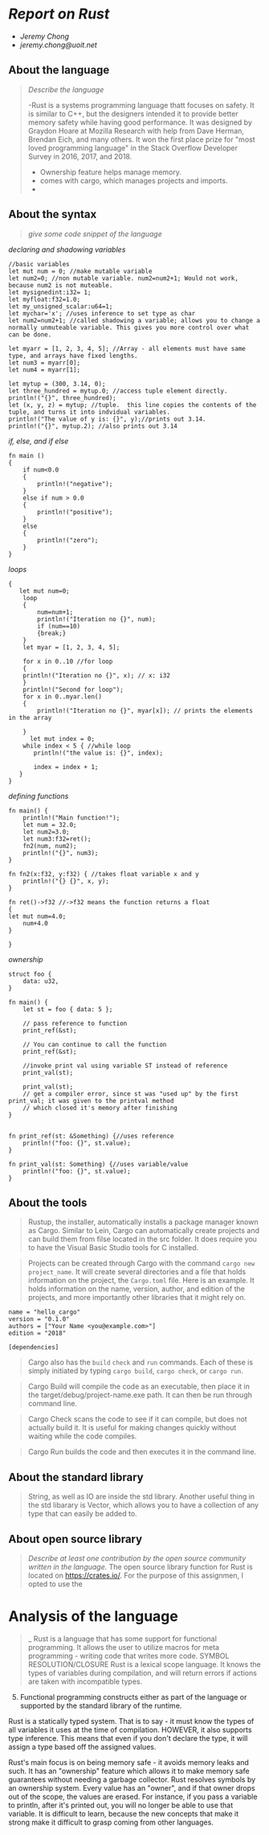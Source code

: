 # _Report on Rust_

- _Jeremy Chong_
- _jeremy.chong@uoit.net_

## About the language

> _Describe the language_
>
> -Rust is a systems programming language thatt focuses on safety. It is similar to C++, but the designers intended it to provide better memory safety while having good performance. It was designed by Graydon Hoare at Mozilla Research with help from Dave Herman, Brendan Eich, and many others. It won the first place prize for "most loved programming language" in the Stack Overflow Developer Survey in 2016, 2017, and 2018.
> - Ownership feature helps manage memory.
> - comes with cargo, which manages projects and imports.
> - 

## About the syntax

> _give some code snippet of the language_
    
*declaring and shadowing variables*
```
//basic variables
let mut num = 0; //make mutable variable
let num2=0; //non mutable variable. num2=num2+1; Would not work, because num2 is not muteable.
let mysignedint:i32= 1;
let myfloat:f32=1.0;
let my_unsigned_scalar:u64=1;
let mychar='x'; //uses inference to set type as char
let num2=num2+1; //called shadowing a variable; allows you to change a normally unmuteable variable. This gives you more control over what can be done.

let myarr = [1, 2, 3, 4, 5]; //Array - all elements must have same type, and arrays have fixed lengths.
let num3 = myarr[0];
let num4 = myarr[1];

let mytup = (300, 3.14, 0);
let three_hundred = mytup.0; //access tuple element directly.
println!("{}", three_hundred);
let (x, y, z) = mytup; //tuple.  this line copies the contents of the tuple, and turns it into indvidual variables.
println!("The value of y is: {}", y);//prints out 3.14.
println!("{}", mytup.2); //also prints out 3.14
```
*if, else, and if else*

```
fn main ()
{
    if num<0.0
    {
        println!("negative");
    }
    else if num > 0.0
    {
        println!("positive");
    }
    else
    {
        println!("zero");
    }
}

```

*loops*
```fn main ()
{
   let mut num=0;
    loop
    {
        num=num+1;
        println!("Iteration no {}", num);
        if (num==10)
        {break;}
    }
    let myar = [1, 2, 3, 4, 5];

    for x in 0..10 //for loop
    {
    println!("Iteration no {}", x); // x: i32
    }
    println!("Second for loop");
    for x in 0..myar.len()
    {
        println!("Iteration no {}", myar[x]); // prints the elements in the array

    }
      let mut index = 0;
    while index < 5 { //while loop
       println!("the value is: {}", index);

       index = index + 1;
   }
}
```
*defining functions*
```
fn main() {
    println!("Main function!");
    let num = 32.0;
    let num2=3.0;
    let num3:f32=ret();
    fn2(num, num2);
    println!("{}", num3);
}

fn fn2(x:f32, y:f32) { //takes float variable x and y
    println!("{} {}", x, y);
}

fn ret()->f32 //->f32 means the function returns a float
{
let mut num=4.0;
    num+4.0
}

}

```

*ownership*
```
struct foo {
    data: u32,
}

fn main() {
    let st = foo { data: 5 };

    // pass reference to function
    print_ref(&st);

    // You can continue to call the function
    print_ref(&st);

    //invoke print val using variable ST instead of reference
    print_val(st);

    print_val(st);
    // get a compiler error, since st was "used up" by the first print_val; it was given to the printval method
    // which closed it's memory after finishing
}


fn print_ref(st: &Something) {//uses reference
    println!("foo: {}", st.value);
}

fn print_val(st: Something) {//uses variable/value
    println!("foo: {}", st.value);
}
```
## About the tools

> Rustup, the installer, automatically installs a package manager known as Cargo. Similar to Lein, Cargo can automatically create projects and can build them from filse located in the src folder. It does require you to have the Visual Basic Studio tools for C installed. 

>Projects can be created through Cargo with the command ```cargo new project_name```. It will create several directories and a file that holds information on the project, the ```Cargo.toml``` file. Here is an example. It holds information on the name, version, author, and edition of the projects, and more importantly other libraries that it might rely on.

```[package]
name = "hello_cargo"
version = "0.1.0"
authors = ["Your Name <you@example.com>"]
edition = "2018"

[dependencies]
```

>Cargo also has the ```build``` ```check``` and ```run``` commands. Each of these is simply initiated by typing ```cargo build```, ```cargo check```, or ```cargo run```.

>Cargo Build will compile the code as an executable, then place it in the target/debug/project-name.exe path. It can then be run through command line.

>Cargo Check scans the code to see if it can compile, but does not actually build it. It is useful for making changes quickly without waiting while the code compiles.

>Cargo Run builds the code and then executes it in the command line.

## About the standard library

>String, as well as IO are inside the std library. Another useful thing in the std libarary is Vector, which allows you to have a collection of any type that can easily be added to. 

## About open source library

> _Describe at least one contribution by the open source
community written in the language._
The open source library function for Rust is located on https://crates.io/. For the purpose of this assignmen, I opted to use the 
# Analysis of the language

> _
Rust is a language that has some support for functional programming.
It allows the user to utilize macros for meta programming - writing code that writes more code.
SYMBOL RESOLUTION/CLOSURE
Rust is a lexical scope language. It knows the types of variables during compilation, and will return errors if actions are taken with incompatible types.
5.	Functional programming constructs either as part of the language or supported by the standard library of the runtime.

Rust is a statically typed system. That is to say - it must know the types of all variables it uses at the time of compilation. HOWEVER, it also supports type inference. This means that even if you don't declare the type, it will assign a type based off the assigned values.

Rust's main focus is on being memory safe - it avoids memory leaks and such. It has an "ownership" feature which allows it to make memory safe guarantees without needing a garbage collector. Rust resolves symbols by an ownership system. Every value has an "owner", and if that owner drops out of the scope, the values are erased. For instance, if you pass a variable to println, after it's printed out, you will no longer be able to use that variable. It is difficult to learn, because the new concepts that make it strong make it difficult to grasp coming from other languages. 



